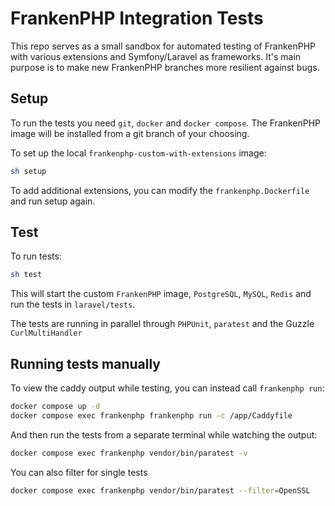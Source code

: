 # FrankenPHP Integration Tests

This repo serves as a small sandbox for automated testing of FrankenPHP with various extensions and 
Symfony/Laravel as frameworks.
It's main purpose is to make new FrankenPHP branches more resilient against bugs.

## Setup

To run the tests you need `git`, `docker` and `docker compose`.
The FrankenPHP image will be installed from a git branch of your choosing.

To set up the local `frankenphp-custom-with-extensions` image:

```bash
sh setup
```

To add additional extensions, you can modify the `frankenphp.Dockerfile` and run setup again.

## Test

To run tests:

```bash
sh test
```

This will start the custom `FrankenPHP` image, `PostgreSQL`, `MySQL`, `Redis` and run the tests
in `laravel/tests`.

The tests are running in parallel through `PHPUnit`, `paratest` and the Guzzle `CurlMultiHandler`

## Running tests manually

To view the caddy output while testing, you can instead call `frankenphp run`:

```bash
docker compose up -d
docker compose exec frankenphp frankenphp run -c /app/Caddyfile
```

And then run the tests from a separate terminal while watching the output:

```bash
docker compose exec frankenphp vendor/bin/paratest -v
```

You can also filter for single tests

```bash
docker compose exec frankenphp vendor/bin/paratest --filter=OpenSSL
```
